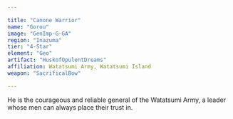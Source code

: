 ```yaml
---

title: "Canone Warrior"
name: "Gorou"
image: "GenImp-G-GA"
region: "Inazuma"
tier: "4-Star"
element: "Geo"
artifact: "HuskofOpulentDreams"
affiliation: Watatsumi Army, Watatsumi Island
weapon: "SacrificalBow"

---
```


He is the courageous and reliable general of the Watatsumi Army, a leader whose men can always place their trust in.